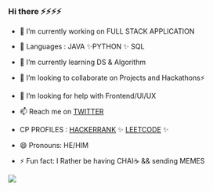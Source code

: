 ### Hi there ⚡⚡⚡⚡


- 🔭 I’m currently working on FULL STACK APPLICATION 

- 🧏 Languages : JAVA ✨PYTHON  ✨ SQL

- 🌱 I’m currently learning DS & Algorithm 

- 👯 I’m looking to collaborate on Projects and Hackathons⚡

- 🤔 I’m looking for help with Frontend/UI/UX

- 📫 Reach me on [TWITTER](https://twitter.com/SARTHAKNERD)

-  CP PROFILES :
[HACKERRANK](https://www.hackerrank.com/sarthaknerd) ✨
[LEETCODE](https://leetcode.com/sarthakwithranjan/) ✨
 
- 😄 Pronouns: HE/HIM 

- ⚡ Fun fact: I Rather be having CHAI☕ && sending MEMES 

<img src ="https://github-readme-stats.vercel.app/api?username=SARTHAKNERD&&show_icons=true&title_color=ffffff&icon_color=bb2acf&text_color=daf7dc&bg_color=151515">
